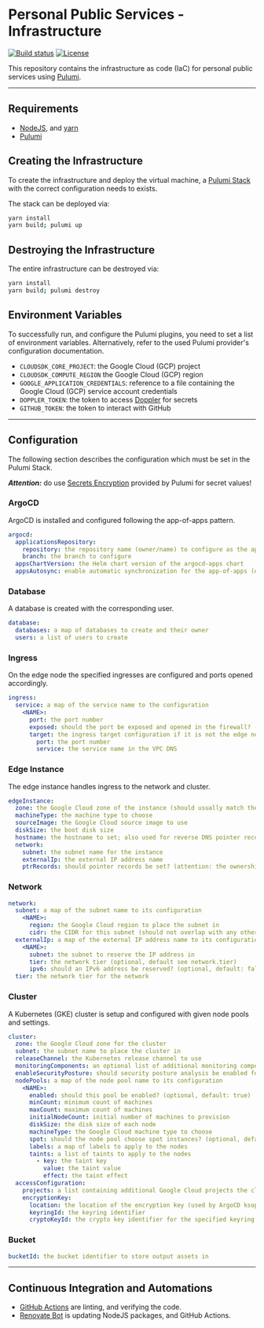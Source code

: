 # Personal Public Services - Infrastructure

[![Build status](https://img.shields.io/github/actions/workflow/status/muhlba91/muehlbachler-public-services-infrastructure/pipeline.yml?style=for-the-badge)](https://github.com/muhlba91/muehlbachler-public-services-infrastructure/actions/workflows/pipeline.yml)
[![License](https://img.shields.io/github/license/muhlba91/muehlbachler-public-services-infrastructure?style=for-the-badge)](LICENSE.md)

This repository contains the infrastructure as code (IaC) for personal public services using [Pulumi](http://pulumi.com).

---

## Requirements

- [NodeJS](https://nodejs.org/en), and [yarn](https://yarnpkg.com)
- [Pulumi](https://www.pulumi.com/docs/install/)

## Creating the Infrastructure

To create the infrastructure and deploy the virtual machine, a [Pulumi Stack](https://www.pulumi.com/docs/concepts/stack/) with the correct configuration needs to exists.

The stack can be deployed via:

```bash
yarn install
yarn build; pulumi up
```

## Destroying the Infrastructure

The entire infrastructure can be destroyed via:

```bash
yarn install
yarn build; pulumi destroy
```

## Environment Variables

To successfully run, and configure the Pulumi plugins, you need to set a list of environment variables. Alternatively, refer to the used Pulumi provider's configuration documentation.

- `CLOUDSDK_CORE_PROJECT`: the Google Cloud (GCP) project
- `CLOUDSDK_COMPUTE_REGION` the Google Cloud (GCP) region
- `GOOGLE_APPLICATION_CREDENTIALS`: reference to a file containing the Google Cloud (GCP) service account credentials
- `DOPPLER_TOKEN`: the token to access [Doppler](https://www.doppler.com) for secrets
- `GITHUB_TOKEN`: the token to interact with GitHub

---

## Configuration

The following section describes the configuration which must be set in the Pulumi Stack.

***Attention:*** do use [Secrets Encryption](https://www.pulumi.com/docs/concepts/secrets/#:~:text=Pulumi%20never%20sends%20authentication%20secrets,“secrets”%20for%20extra%20protection.) provided by Pulumi for secret values!

### ArgoCD

ArgoCD is installed and configured following the app-of-apps pattern.

```yaml
argocd:
  applicationsRepository:
    repository: the repository name (owner/name) to configure as the app-of-apps repository
    branch: the branch to configure
  appsChartVersion: the Helm chart version of the argocd-apps chart
  appsAutosync: enable automatic synchronization for the app-of-apps (optional, default: false)
```

### Database

A database is created with the corresponding user.

```yaml
database:
  databases: a map of databases to create and their owner
  users: a list of users to create
```

### Ingress

On the edge node the specified ingresses are configured and ports opened accordingly.

```yaml
ingress:
  service: a map of the service name to the configuration
    <NAME>:
      port: the port number
      exposed: should the port be exposed and opened in the firewall? (optional, default: false)
      target: the ingress target configuration if it is not the edge node (optional)
        port: the port number
        service: the service name in the VPC DNS
```

### Edge Instance

The edge instance handles ingress to the network and cluster.

```yaml
edgeInstance:
  zone: the Google Cloud zone of the instance (should usually match the cluster zone)
  machineType: the machine type to choose
  sourceImage: the Google Cloud source image to use
  diskSize: the boot disk size
  hostname: the hostname to set; also used for reverse DNS pointer records (optional)
  network:
    subnet: the subnet name for the instance
    externalIp: the external IP address name
    ptrRecords: should pointer records be set? (attention: the ownership must be verified!)
```

### Network

```yaml
network:
  subnet: a map of the subnet name to its configuration
    <NAME>:
      region: the Google Cloud region to place the subnet in
      cidr: the CIDR for this subnet (should not overlap with any other subnet CIDR)
  externalIp: a map of the external IP address name to its configuration
    <NAME>:
      subnet: the subnet to reserve the IP address in
      tier: the network tier (optional, default see network.tier)
      ipv6: should an IPv6 address be reserved? (optional, default: false, tier MUST be PREMIUM)
  tier: the network tier for the network
```

### Cluster

A Kubernetes (GKE) cluster is setup and configured with given node pools and settings.

```yaml
cluster:
  zone: the Google Cloud zone for the cluster
  subnet: the subnet name to place the cluster in
  releaseChannel: the Kubernetes release channel to use
  monitoringComponents: an optional list of additional monitoring components to enable (SYSTEM_COMPONENTS are always enabled)
  enableSecurityPosture: should security posture analysis be enabled for the cluster and its nodes? (optional, default: false)
  nodePools: a map of the node pool name to its configuration
    <NAME>:
      enabled: should this pool be enabled? (optional, default: true)
      minCount: minimum count of machines
      maxCount: maximum count of machines
      initialNodeCount: initial number of machines to provision
      diskSize: the disk size of each node
      machineType: the Google Cloud machine type to choose
      spot: should the node pool choose spot instances? (optional, default: false)
      labels: a map of labels to apply to the nodes
      taints: a list of taints to apply to the nodes
        - key: the taint key
          value: the taint value
          effect: the taint effect
  accessConfiguration:
    projects: a list containing additional Google Cloud projects the cluster/nodes/services are allowed to access
    encryptionKey:
      location: the location of the encryption key (used by ArgoCD ksops)
      keyringId: the keyring identifier
      cryptoKeyId: the crypto key identifier for the specified keyring
```

### Bucket

```yaml
bucketId: the bucket identifier to store output assets in
```

---

## Continuous Integration and Automations

- [GitHub Actions](https://docs.github.com/en/actions) are linting, and verifying the code.
- [Renovate Bot](https://github.com/renovatebot/renovate) is updating NodeJS packages, and GitHub Actions.
